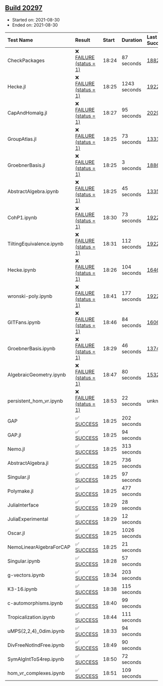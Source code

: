 ## [Build 20297](https://oscarci.mathematik.uni-kl.de/job/oscar/20297/)

* Started on: 2021-08-30
* Ended on: 2021-08-30

| Test Name    | Result | Start | Duration | Last Success | First Failure |
|:-------------|:-------|:------|:---------|:-------------|:--------------|
| CheckPackages | ❌ [FAILURE (status = 1)](https://oscarci.mathematik.uni-kl.de/job/oscar/20297/artifact/logs/build-20297/CheckPackages.log) | 18:24 | 87 seconds | [18822](https://oscarci.mathematik.uni-kl.de/job/oscar/18822/) | [18823](https://oscarci.mathematik.uni-kl.de/job/oscar/18823/) |
| Hecke.jl | ❌ [FAILURE (status = 1)](https://oscarci.mathematik.uni-kl.de/job/oscar/20297/artifact/logs/build-20297/Hecke.jl.log) | 18:25 | 1243 seconds | [19222](https://oscarci.mathematik.uni-kl.de/job/oscar/19222/) | [20152](https://oscarci.mathematik.uni-kl.de/job/oscar/20152/) |
| CapAndHomalg.jl | ❌ [FAILURE (status = 1)](https://oscarci.mathematik.uni-kl.de/job/oscar/20297/artifact/logs/build-20297/CapAndHomalg.jl.log) | 18:27 | 95 seconds | [20294](https://oscarci.mathematik.uni-kl.de/job/oscar/20294/) | [20295](https://oscarci.mathematik.uni-kl.de/job/oscar/20295/) |
| GroupAtlas.jl | ❌ [FAILURE (status = 1)](https://oscarci.mathematik.uni-kl.de/job/oscar/20297/artifact/logs/build-20297/GroupAtlas.jl.log) | 18:25 | 73 seconds | [13311](https://oscarci.mathematik.uni-kl.de/job/oscar/13311/) | [13312](https://oscarci.mathematik.uni-kl.de/job/oscar/13312/) |
| GroebnerBasis.jl | ❌ [FAILURE (status = 1)](https://oscarci.mathematik.uni-kl.de/job/oscar/20297/artifact/logs/build-20297/GroebnerBasis.jl.log) | 18:25 | 3 seconds | [18864](https://oscarci.mathematik.uni-kl.de/job/oscar/18864/) | [18865](https://oscarci.mathematik.uni-kl.de/job/oscar/18865/) |
| AbstractAlgebra.ipynb | ❌ [FAILURE (status = 1)](https://oscarci.mathematik.uni-kl.de/job/oscar/20297/artifact/logs/build-20297/AbstractAlgebra.ipynb.log) | 18:25 | 45 seconds | [13355](https://oscarci.mathematik.uni-kl.de/job/oscar/13355/) | [13356](https://oscarci.mathematik.uni-kl.de/job/oscar/13356/) |
| CohP1.ipynb | ❌ [FAILURE (status = 1)](https://oscarci.mathematik.uni-kl.de/job/oscar/20297/artifact/logs/build-20297/CohP1.ipynb.log) | 18:30 | 73 seconds | [19222](https://oscarci.mathematik.uni-kl.de/job/oscar/19222/) | [20152](https://oscarci.mathematik.uni-kl.de/job/oscar/20152/) |
| TiltingEquivalence.ipynb | ❌ [FAILURE (status = 1)](https://oscarci.mathematik.uni-kl.de/job/oscar/20297/artifact/logs/build-20297/TiltingEquivalence.ipynb.log) | 18:31 | 112 seconds | [19222](https://oscarci.mathematik.uni-kl.de/job/oscar/19222/) | [20152](https://oscarci.mathematik.uni-kl.de/job/oscar/20152/) |
| Hecke.ipynb | ❌ [FAILURE (status = 1)](https://oscarci.mathematik.uni-kl.de/job/oscar/20297/artifact/logs/build-20297/Hecke.ipynb.log) | 18:26 | 104 seconds | [16463](https://oscarci.mathematik.uni-kl.de/job/oscar/16463/) | [16464](https://oscarci.mathematik.uni-kl.de/job/oscar/16464/) |
| wronski-poly.ipynb | ❌ [FAILURE (status = 1)](https://oscarci.mathematik.uni-kl.de/job/oscar/20297/artifact/logs/build-20297/wronski-poly.ipynb.log) | 18:41 | 177 seconds | [19222](https://oscarci.mathematik.uni-kl.de/job/oscar/19222/) | [20152](https://oscarci.mathematik.uni-kl.de/job/oscar/20152/) |
| GITFans.ipynb | ❌ [FAILURE (status = 1)](https://oscarci.mathematik.uni-kl.de/job/oscar/20297/artifact/logs/build-20297/GITFans.ipynb.log) | 18:46 | 84 seconds | [16068](https://oscarci.mathematik.uni-kl.de/job/oscar/16068/) | [16069](https://oscarci.mathematik.uni-kl.de/job/oscar/16069/) |
| GroebnerBasis.ipynb | ❌ [FAILURE (status = 1)](https://oscarci.mathematik.uni-kl.de/job/oscar/20297/artifact/logs/build-20297/GroebnerBasis.ipynb.log) | 18:29 | 46 seconds | [13748](https://oscarci.mathematik.uni-kl.de/job/oscar/13748/) | [13749](https://oscarci.mathematik.uni-kl.de/job/oscar/13749/) |
| AlgebraicGeometry.ipynb | ❌ [FAILURE (status = 1)](https://oscarci.mathematik.uni-kl.de/job/oscar/20297/artifact/logs/build-20297/AlgebraicGeometry.ipynb.log) | 18:47 | 80 seconds | [15322](https://oscarci.mathematik.uni-kl.de/job/oscar/15322/) | [15323](https://oscarci.mathematik.uni-kl.de/job/oscar/15323/) |
| persistent_hom_vr.ipynb | ❌ [FAILURE (status = 1)](https://oscarci.mathematik.uni-kl.de/job/oscar/20297/artifact/logs/build-20297/persistent_hom_vr.ipynb.log) | 18:53 | 22 seconds | unknown | unknown |
| GAP | ✅ [SUCCESS](https://oscarci.mathematik.uni-kl.de/job/oscar/20297/artifact/logs/build-20297/GAP.log) | 18:25 | 202 seconds |  |  |
| GAP.jl | ✅ [SUCCESS](https://oscarci.mathematik.uni-kl.de/job/oscar/20297/artifact/logs/build-20297/GAP.jl.log) | 18:25 | 94 seconds |  |  |
| Nemo.jl | ✅ [SUCCESS](https://oscarci.mathematik.uni-kl.de/job/oscar/20297/artifact/logs/build-20297/Nemo.jl.log) | 18:25 | 313 seconds |  |  |
| AbstractAlgebra.jl | ✅ [SUCCESS](https://oscarci.mathematik.uni-kl.de/job/oscar/20297/artifact/logs/build-20297/AbstractAlgebra.jl.log) | 18:25 | 736 seconds |  |  |
| Singular.jl | ✅ [SUCCESS](https://oscarci.mathematik.uni-kl.de/job/oscar/20297/artifact/logs/build-20297/Singular.jl.log) | 18:25 | 97 seconds |  |  |
| Polymake.jl | ✅ [SUCCESS](https://oscarci.mathematik.uni-kl.de/job/oscar/20297/artifact/logs/build-20297/Polymake.jl.log) | 18:25 | 477 seconds |  |  |
| JuliaInterface | ✅ [SUCCESS](https://oscarci.mathematik.uni-kl.de/job/oscar/20297/artifact/logs/build-20297/JuliaInterface.log) | 18:29 | 28 seconds |  |  |
| JuliaExperimental | ✅ [SUCCESS](https://oscarci.mathematik.uni-kl.de/job/oscar/20297/artifact/logs/build-20297/JuliaExperimental.log) | 18:29 | 12 seconds |  |  |
| Oscar.jl | ✅ [SUCCESS](https://oscarci.mathematik.uni-kl.de/job/oscar/20297/artifact/logs/build-20297/Oscar.jl.log) | 18:25 | 1026 seconds |  |  |
| NemoLinearAlgebraForCAP | ✅ [SUCCESS](https://oscarci.mathematik.uni-kl.de/job/oscar/20297/artifact/logs/build-20297/NemoLinearAlgebraForCAP.log) | 18:25 | 21 seconds |  |  |
| Singular.ipynb | ✅ [SUCCESS](https://oscarci.mathematik.uni-kl.de/job/oscar/20297/artifact/logs/build-20297/Singular.ipynb.log) | 18:28 | 57 seconds |  |  |
| g-vectors.ipynb | ✅ [SUCCESS](https://oscarci.mathematik.uni-kl.de/job/oscar/20297/artifact/logs/build-20297/g-vectors.ipynb.log) | 18:34 | 203 seconds |  |  |
| K3-16.ipynb | ✅ [SUCCESS](https://oscarci.mathematik.uni-kl.de/job/oscar/20297/artifact/logs/build-20297/K3-16.ipynb.log) | 18:38 | 115 seconds |  |  |
| c-automorphisms.ipynb | ✅ [SUCCESS](https://oscarci.mathematik.uni-kl.de/job/oscar/20297/artifact/logs/build-20297/c-automorphisms.ipynb.log) | 18:40 | 99 seconds |  |  |
| Tropicalization.ipynb | ✅ [SUCCESS](https://oscarci.mathematik.uni-kl.de/job/oscar/20297/artifact/logs/build-20297/Tropicalization.ipynb.log) | 18:44 | 111 seconds |  |  |
| uMPS(2,2,4)_0dim.ipynb | ✅ [SUCCESS](https://oscarci.mathematik.uni-kl.de/job/oscar/20297/artifact/logs/build-20297/uMPS-2-2-4-_0dim.ipynb.log) | 18:33 | 94 seconds |  |  |
| DivFreeNotIndFree.ipynb | ✅ [SUCCESS](https://oscarci.mathematik.uni-kl.de/job/oscar/20297/artifact/logs/build-20297/DivFreeNotIndFree.ipynb.log) | 18:49 | 90 seconds |  |  |
| SymAlgIntToS4rep.ipynb | ✅ [SUCCESS](https://oscarci.mathematik.uni-kl.de/job/oscar/20297/artifact/logs/build-20297/SymAlgIntToS4rep.ipynb.log) | 18:50 | 72 seconds |  |  |
| hom_vr_complexes.ipynb | ✅ [SUCCESS](https://oscarci.mathematik.uni-kl.de/job/oscar/20297/artifact/logs/build-20297/hom_vr_complexes.ipynb.log) | 18:51 | 109 seconds |  |  |
